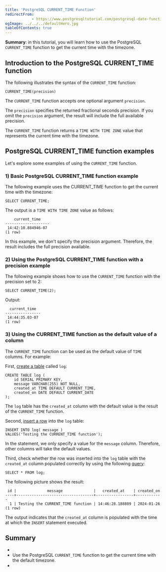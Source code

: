 ```yaml
---
title: 'PostgreSQL CURRENT_TIME Function'
redirectFrom: 
            - https://www.postgresqltutorial.com/postgresql-date-functions/postgresql-current_time/
ogImage: ../../../defaultHero.jpg
tableOfContents: true
---
```

<!-- wp:paragraph -->

**Summary**: in this tutorial, you will learn how to use the PostgreSQL `CURRENT_TIME` function to get the current time with the timezone.

<!-- /wp:paragraph -->

<!-- wp:heading -->

## Introduction to the PostgreSQL CURRENT_TIME function

<!-- /wp:heading -->

<!-- wp:paragraph -->

The following illustrates the syntax of the `CURRENT_TIME` function:

<!-- /wp:paragraph -->

<!-- wp:code -->

```
CURRENT_TIME(precision)
```

<!-- /wp:code -->

<!-- wp:paragraph -->

The `CURRENT_TIME` function accepts one optional argument `precision`.

<!-- /wp:paragraph -->

<!-- wp:paragraph -->

The `precision` specifies the returned fractional seconds precision. If you omit the `precision` argument, the result will include the full available precision.

<!-- /wp:paragraph -->

<!-- wp:paragraph -->

The `CURRENT_TIME` function returns a `TIME WITH TIME ZONE` value that represents the current time with the timezone.

<!-- /wp:paragraph -->

<!-- wp:heading -->

## PostgreSQL CURRENT_TIME function examples

<!-- /wp:heading -->

<!-- wp:paragraph -->

Let's explore some examples of using the `CURRENT_TIME` function.

<!-- /wp:paragraph -->

<!-- wp:heading {"level":3} -->

### 1) Basic PostgreSQL CURRENT_TIME function example

<!-- /wp:heading -->

<!-- wp:paragraph -->

The following example uses the CURRENT_TIME function to get the current time with the timezone:

<!-- /wp:paragraph -->

<!-- wp:code -->

```
SELECT CURRENT_TIME;
```

<!-- /wp:code -->

<!-- wp:paragraph -->

The output is a `TIME WITH TIME ZONE` value as follows:

<!-- /wp:paragraph -->

<!-- wp:code {"language":"sql"} -->

```
    current_time
--------------------
 14:42:10.884946-07
(1 row)
```

<!-- /wp:code -->

<!-- wp:paragraph -->

In this example, we don't specify the precision argument. Therefore, the result includes the full precision available.

<!-- /wp:paragraph -->

<!-- wp:heading {"level":3} -->

### 2) Using the PostgreSQL CURRENT_TIME function with a precision example

<!-- /wp:heading -->

<!-- wp:paragraph -->

The following example shows how to use the `CURRENT_TIME` function with the precision set to 2:

<!-- /wp:paragraph -->

<!-- wp:code {"language":"sql"} -->

```
SELECT CURRENT_TIME(2);
```

<!-- /wp:code -->

<!-- wp:paragraph -->

Output:

<!-- /wp:paragraph -->

<!-- wp:code {"language":"sql"} -->

```
  current_time
----------------
 14:44:35.03-07
(1 row)
```

<!-- /wp:code -->

<!-- wp:heading {"level":3} -->

### 3) Using the CURRENT_TIME function as the default value of a column

<!-- /wp:heading -->

<!-- wp:paragraph -->

The `CURRENT_TIME` function can be used as the default value of `TIME` columns. For example:

<!-- /wp:paragraph -->

<!-- wp:paragraph -->

First, [create a table](https://www.postgresqltutorial.com/postgresql-tutorial/postgresql-create-table/) called `log`:

<!-- /wp:paragraph -->

<!-- wp:code -->

```
CREATE TABLE log (
    id SERIAL PRIMARY KEY,
    message VARCHAR(255) NOT NULL,
    created_at TIME DEFAULT CURRENT_TIME,
    created_on DATE DEFAULT CURRENT_DATE
);
```

<!-- /wp:code -->

<!-- wp:paragraph -->

The `log` table has the `created_at` column with the default value is the result of the `CURRENT_TIME` function.

<!-- /wp:paragraph -->

<!-- wp:paragraph -->

Second, [insert a row](https://www.postgresqltutorial.com/postgresql-tutorial/postgresql-insert/) into the `log` table:

<!-- /wp:paragraph -->

<!-- wp:code -->

```
INSERT INTO log( message )
VALUES('Testing the CURRENT_TIME function');
```

<!-- /wp:code -->

<!-- wp:paragraph -->

In the statement, we only specify a value for the `message` column. Therefore, other columns will take the default values.

<!-- /wp:paragraph -->

<!-- wp:paragraph -->

Third, check whether the row was inserted into the `log` table with the `created_at` column populated correctly by using the following [query](https://www.postgresqltutorial.com/postgresql-tutorial/postgresql-select/):

<!-- /wp:paragraph -->

<!-- wp:code -->

```
SELECT * FROM log;
```

<!-- /wp:code -->

<!-- wp:paragraph -->

The following picture shows the result:

<!-- /wp:paragraph -->

<!-- wp:code -->

```
 id |              message              |   created_at    | created_on
----+-----------------------------------+-----------------+------------
  1 | Testing the CURRENT_TIME function | 14:46:28.188809 | 2024-01-26
(1 row)
```

<!-- /wp:code -->

<!-- wp:paragraph -->

The output indicates that the `created_at` column is populated with the time at which the `INSERT` statement executed.

<!-- /wp:paragraph -->

<!-- wp:heading -->

## Summary

<!-- /wp:heading -->

<!-- wp:list -->

- <!-- wp:list-item -->
- Use the PostgreSQL `CURRENT_TIME` function to get the current time with the default timezone.
- <!-- /wp:list-item -->

<!-- /wp:list -->
